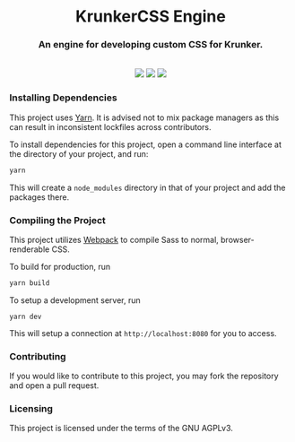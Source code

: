 <h1 align="center">KrunkerCSS Engine</h1>

<h3 align="center">An engine for developing custom CSS for Krunker.</h3>
<br>

<div align="center">
    <img src="https://img.shields.io/github/v/release/DamienVesper/KrunkerCSS-Engine?style=for-the-badge&color=d442f5">
    <img src="https://img.shields.io/github/contributors/DamienVesper/KrunkerCSS-Engine?style=for-the-badge&color=d442f5">
    <img src="https://img.shields.io/github/languages/code-size/DamienVesper/KrunkerCSS-Engine?style=for-the-badge&color=d442f5">
</div>

### Installing Dependencies
This project uses [Yarn](https://yarnpkg.com). It is advised not to mix package managers as this can result in inconsistent lockfiles across contributors.

To install dependencies for this project, open a command line interface at the directory of your project, and run:
```sh
yarn
```

This will create a `node_modules` directory in that of your project and add the packages there.

### Compiling the Project
This project utilizes [Webpack](https://webpack.js.org) to compile Sass to normal, browser-renderable CSS.

To build for production, run
```sh
yarn build
``` 

To setup a development server, run
```
yarn dev
```

This will setup a connection at `http://localhost:8080` for you to access.

### Contributing
If you would like to contribute to this project, you may fork the repository and open a pull request.

### Licensing
This project is licensed under the terms of the GNU AGPLv3.
